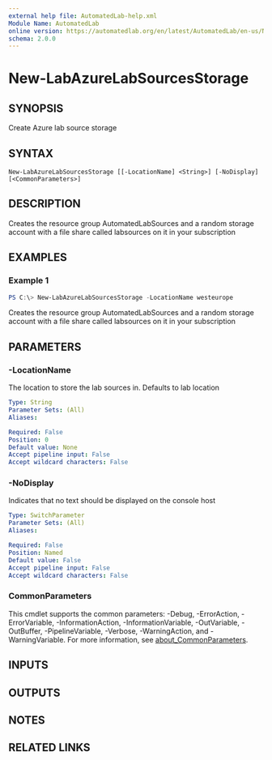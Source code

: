 ```yaml
---
external help file: AutomatedLab-help.xml
Module Name: AutomatedLab
online version: https://automatedlab.org/en/latest/AutomatedLab/en-us/New-LabAzureLabSourcesStorage
schema: 2.0.0
---
```


# New-LabAzureLabSourcesStorage

## SYNOPSIS
Create Azure lab source storage

## SYNTAX

```
New-LabAzureLabSourcesStorage [[-LocationName] <String>] [-NoDisplay] [<CommonParameters>]
```

## DESCRIPTION
Creates the resource group AutomatedLabSources and a random storage account with a file share called labsources on it in your subscription

## EXAMPLES

### Example 1
```powershell
PS C:\> New-LabAzureLabSourcesStorage -LocationName westeurope
```

Creates the resource group AutomatedLabSources and a random storage account with a file share called labsources on it in your subscription

## PARAMETERS

### -LocationName
The location to store the lab sources in.
Defaults to lab location

```yaml
Type: String
Parameter Sets: (All)
Aliases:

Required: False
Position: 0
Default value: None
Accept pipeline input: False
Accept wildcard characters: False
```

### -NoDisplay
Indicates that no text should be displayed on the console host

```yaml
Type: SwitchParameter
Parameter Sets: (All)
Aliases:

Required: False
Position: Named
Default value: False
Accept pipeline input: False
Accept wildcard characters: False
```

### CommonParameters
This cmdlet supports the common parameters: -Debug, -ErrorAction, -ErrorVariable, -InformationAction, -InformationVariable, -OutVariable, -OutBuffer, -PipelineVariable, -Verbose, -WarningAction, and -WarningVariable. For more information, see [about_CommonParameters](http://go.microsoft.com/fwlink/?LinkID=113216).

## INPUTS

## OUTPUTS

## NOTES

## RELATED LINKS

